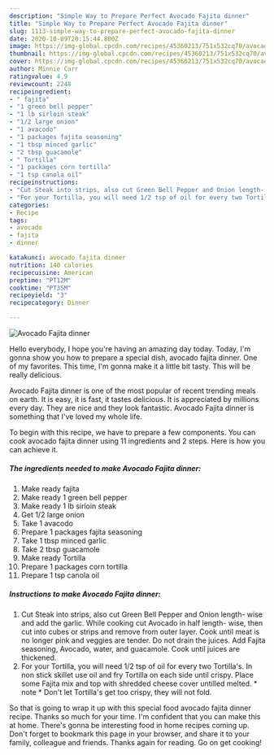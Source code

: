 ```yaml
---
description: "Simple Way to Prepare Perfect Avocado Fajita dinner"
title: "Simple Way to Prepare Perfect Avocado Fajita dinner"
slug: 1113-simple-way-to-prepare-perfect-avocado-fajita-dinner
date: 2020-10-09T20:15:44.800Z
image: https://img-global.cpcdn.com/recipes/45360213/751x532cq70/avocado-fajita-dinner-recipe-main-photo.jpg
thumbnail: https://img-global.cpcdn.com/recipes/45360213/751x532cq70/avocado-fajita-dinner-recipe-main-photo.jpg
cover: https://img-global.cpcdn.com/recipes/45360213/751x532cq70/avocado-fajita-dinner-recipe-main-photo.jpg
author: Minnie Carr
ratingvalue: 4.9
reviewcount: 2248
recipeingredient:
- " fajita"
- "1 green bell pepper"
- "1 lb sirloin steak"
- "1/2 large onion"
- "1 avacodo"
- "1 packages fajita seasoning"
- "1 tbsp minced garlic"
- "2 tbsp guacamole"
- " Tortilla"
- "1 packages corn tortilla"
- "1 tsp canola oil"
recipeinstructions:
- "Cut Steak into strips, also cut Green Bell Pepper and Onion length- wise and add the garlic. While cooking cut Avocado in half length- wise, then cut into cubes or strips and remove from outer layer. Cook until meat is no longer pink and veggies are tender. Do not drain the juices. Add Fajita seasoning, Avocado, water, and guacamole. Cook until juices are thickened."
- "For your Tortilla, you will need 1/2 tsp of oil for every two Tortilla&#39;s. In non stick skillet use oil and fry Tortilla on each side until crispy. Place some Fajita mix and top with shredded cheese cover untilled melted. * note * Don&#39;t let Tortilla&#39;s get too crispy, they will not fold."
categories:
- Recipe
tags:
- avocado
- fajita
- dinner

katakunci: avocado fajita dinner 
nutrition: 140 calories
recipecuisine: American
preptime: "PT12M"
cooktime: "PT35M"
recipeyield: "3"
recipecategory: Dinner

---
```



![Avocado Fajita dinner](https://img-global.cpcdn.com/recipes/45360213/751x532cq70/avocado-fajita-dinner-recipe-main-photo.jpg)

Hello everybody, I hope you're having an amazing day today. Today, I'm gonna show you how to prepare a special dish, avocado fajita dinner. One of my favorites. This time, I'm gonna make it a little bit tasty. This will be really delicious.

Avocado Fajita dinner is one of the most popular of recent trending meals on earth. It is easy, it is fast, it tastes delicious. It is appreciated by millions every day. They are nice and they look fantastic. Avocado Fajita dinner is something that I've loved my whole life.




To begin with this recipe, we have to prepare a few components. You can cook avocado fajita dinner using 11 ingredients and 2 steps. Here is how you can achieve it.

<!--inarticleads1-->

##### The ingredients needed to make Avocado Fajita dinner:

1. Make ready  fajita
1. Make ready 1 green bell pepper
1. Make ready 1 lb sirloin steak
1. Get 1/2 large onion
1. Take 1 avacodo
1. Prepare 1 packages fajita seasoning
1. Take 1 tbsp minced garlic
1. Take 2 tbsp guacamole
1. Make ready  Tortilla
1. Prepare 1 packages corn tortilla
1. Prepare 1 tsp canola oil




<!--inarticleads2-->

##### Instructions to make Avocado Fajita dinner:

1. Cut Steak into strips, also cut Green Bell Pepper and Onion length- wise and add the garlic. While cooking cut Avocado in half length- wise, then cut into cubes or strips and remove from outer layer. Cook until meat is no longer pink and veggies are tender. Do not drain the juices. Add Fajita seasoning, Avocado, water, and guacamole. Cook until juices are thickened.
1. For your Tortilla, you will need 1/2 tsp of oil for every two Tortilla&#39;s. In non stick skillet use oil and fry Tortilla on each side until crispy. Place some Fajita mix and top with shredded cheese cover untilled melted. * note * Don&#39;t let Tortilla&#39;s get too crispy, they will not fold.




So that is going to wrap it up with this special food avocado fajita dinner recipe. Thanks so much for your time. I'm confident that you can make this at home. There's gonna be interesting food in home recipes coming up. Don't forget to bookmark this page in your browser, and share it to your family, colleague and friends. Thanks again for reading. Go on get cooking!
